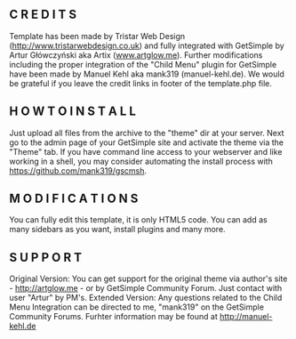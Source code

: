 C R E D I T S
-------------
Template has been made by Tristar Web Design (http://www.tristarwebdesign.co.uk) and fully integrated with GetSimple 
by Artur Główczyński aka Artix (www.artglow.me). 
Further modifications including the proper integration of the "Child Menu" plugin for GetSimple have been made 
by Manuel Kehl aka mank319 (manuel-kehl.de).
We would be grateful if you leave the credit links in footer of the template.php file.

H O W  T O  I N S T A L L
-------------------------
Just upload all files from the archive to the "theme" dir at your server. Next go to the admin page of your GetSimple site 
and activate the theme via the "Theme" tab.
If you have command line access to your webserver and like working in a shell, you may consider automating the 
install process with https://github.com/mank319/gscmsh.

M O D I F I C A T I O N S
-------------------------
You can fully edit this template, it is only HTML5 code. 
You can add as many sidebars as you want, install plugins and many more.

S U P P O R T
-------------
Original Version: You can get support for the original theme via author's site - http://artglow.me - or by GetSimple Community Forum. Just contact with user "Artur" by PM's.
Extended Version: Any questions related to the Child Menu Integration can be directed to me, "mank319" on the GetSimple Community Forums. Furhter information may be found at http://manuel-kehl.de
